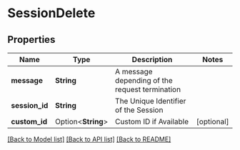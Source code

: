 # SessionDelete

## Properties

Name | Type | Description | Notes
------------ | ------------- | ------------- | -------------
**message** | **String** | A message depending of the request termination | 
**session_id** | **String** | The Unique Identifier of the Session | 
**custom_id** | Option<**String**> | Custom ID if Available | [optional]

[[Back to Model list]](../README.md#documentation-for-models) [[Back to API list]](../README.md#documentation-for-api-endpoints) [[Back to README]](../README.md)



